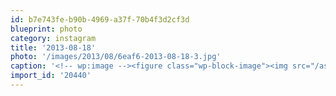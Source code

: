 ```yaml
---
id: b7e743fe-b90b-4969-a37f-70b4f3d2cf3d
blueprint: photo
category: instagram
title: '2013-08-18'
photo: '/images/2013/08/6eaf6-2013-08-18-3.jpg'
caption: '<!-- wp:image --><figure class="wp-block-image"><img src="/assets/images/2013/08/6eaf6-2013-08-18-3.jpg" /></figure><!-- /wp:image --><!-- wp:paragraph --><p>King of the castle</p><!-- /wp:paragraph -->'
import_id: '20440'
---
```

